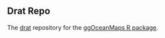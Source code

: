 ## Drat Repo

The [drat](https://cran.r-project.org/web/packages/drat/index.html) repository for the [ggOceanMaps R package](https://mikkovihtakari.github.io/ggOceanMaps/).
